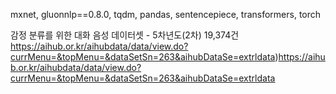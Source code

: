 mxnet,
gluonnlp==0.8.0,
tqdm, pandas,
sentencepiece,
transformers,
torch

감정 분류를 위한 대화 음성 데이터셋 - 5차년도(2차) 19,374건
https://aihub.or.kr/aihubdata/data/view.do?currMenu=&topMenu=&dataSetSn=263&aihubDataSe=extrldata)https://aihub.or.kr/aihubdata/data/view.do?currMenu=&topMenu=&dataSetSn=263&aihubDataSe=extrldata
